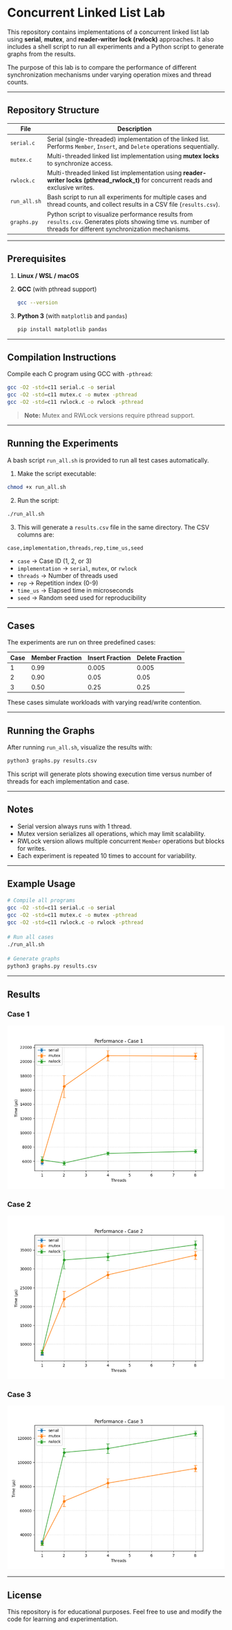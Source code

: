 # Concurrent Linked List Lab

This repository contains implementations of a concurrent linked list lab using **serial**, **mutex**, and **reader-writer lock (rwlock)** approaches. It also includes a shell script to run all experiments and a Python script to generate graphs from the results.

The purpose of this lab is to compare the performance of different synchronization mechanisms under varying operation mixes and thread counts.

---

## Repository Structure

| File | Description |
|------|-------------|
| `serial.c` | Serial (single-threaded) implementation of the linked list. Performs `Member`, `Insert`, and `Delete` operations sequentially. |
| `mutex.c`  | Multi-threaded linked list implementation using **mutex locks** to synchronize access. |
| `rwlock.c` | Multi-threaded linked list implementation using **reader-writer locks (pthread_rwlock_t)** for concurrent reads and exclusive writes. |
| `run_all.sh` | Bash script to run all experiments for multiple cases and thread counts, and collect results in a CSV file (`results.csv`). |
| `graphs.py` | Python script to visualize performance results from `results.csv`. Generates plots showing time vs. number of threads for different synchronization mechanisms. |

---

## Prerequisites

1. **Linux / WSL / macOS**  
2. **GCC** (with pthread support)  
   ```bash
   gcc --version
   ````

3. **Python 3** (with `matplotlib` and `pandas`)

   ```bash
   pip install matplotlib pandas
   ```

---

## Compilation Instructions

Compile each C program using GCC with `-pthread`:

```bash
gcc -O2 -std=c11 serial.c -o serial
gcc -O2 -std=c11 mutex.c -o mutex -pthread
gcc -O2 -std=c11 rwlock.c -o rwlock -pthread
```

> **Note:** Mutex and RWLock versions require pthread support.

---

## Running the Experiments

A bash script `run_all.sh` is provided to run all test cases automatically.

1. Make the script executable:

```bash
chmod +x run_all.sh
```

2. Run the script:

```bash
./run_all.sh
```

3. This will generate a `results.csv` file in the same directory. The CSV columns are:

```
case,implementation,threads,rep,time_us,seed
```

* `case` → Case ID (1, 2, or 3)
* `implementation` → `serial`, `mutex`, or `rwlock`
* `threads` → Number of threads used
* `rep` → Repetition index (0-9)
* `time_us` → Elapsed time in microseconds
* `seed` → Random seed used for reproducibility

---

## Cases

The experiments are run on three predefined cases:

| Case | Member Fraction | Insert Fraction | Delete Fraction |
| ---- | --------------- | --------------- | --------------- |
| 1    | 0.99            | 0.005           | 0.005           |
| 2    | 0.90            | 0.05            | 0.05            |
| 3    | 0.50            | 0.25            | 0.25            |

These cases simulate workloads with varying read/write contention.

---

## Running the Graphs

After running `run_all.sh`, visualize the results with:

```bash
python3 graphs.py results.csv
```

This script will generate plots showing execution time versus number of threads for each implementation and case.

---

## Notes

* Serial version always runs with 1 thread.
* Mutex version serializes all operations, which may limit scalability.
* RWLock version allows multiple concurrent `Member` operations but blocks for writes.
* Each experiment is repeated 10 times to account for variability.

---

## Example Usage

```bash
# Compile all programs
gcc -O2 -std=c11 serial.c -o serial
gcc -O2 -std=c11 mutex.c -o mutex -pthread
gcc -O2 -std=c11 rwlock.c -o rwlock -pthread

# Run all cases
./run_all.sh

# Generate graphs
python3 graphs.py results.csv
```

---

## Results

### Case 1

![Case 1 Performance](Samples/case1_performance.png)

### Case 2

![Case 2 Performance](Samples/case2_performance.png)

### Case 3

![Case 3 Performance](Samples/case3_performance.png)

---

## License

This repository is for educational purposes. Feel free to use and modify the code for learning and experimentation.